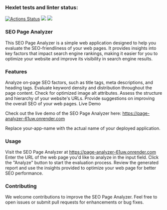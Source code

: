 ### Hexlet tests and linter status:
[![Actions Status](https://github.com/Kem0111/python-project-83/workflows/hexlet-check/badge.svg)](https://github.com/Kem0111/python-project-83/actions) <a href="https://codeclimate.com/github/Kem0111/python-project-83/maintainability"><img src="https://api.codeclimate.com/v1/badges/2b38da6472d08e59a8cc/maintainability" /></a> <a href="https://codeclimate.com/github/Kem0111/python-project-83/test_coverage"><img src="https://api.codeclimate.com/v1/badges/2b38da6472d08e59a8cc/test_coverage" /></a>

### SEO Page Analyzer

This SEO Page Analyzer is a simple web application designed to help you evaluate the SEO-friendliness of your web pages. It provides insights into key factors that impact search engine rankings, making it easier for you to optimize your website and improve its visibility in search engine results.

### Features

Analyze on-page SEO factors, such as title tags, meta descriptions, and heading tags.
Evaluate keyword density and distribution throughout the page content.
Check for optimized image alt attributes.
Assess the structure and hierarchy of your website's URLs.
Provide suggestions on improving the overall SEO of your web pages.
Live Demo

Check out the live demo of the SEO Page Analyzer here: https://page-analyzer-61uw.onrender.com

Replace your-app-name with the actual name of your deployed application.

### Usage

Visit the SEO Page Analyzer at https://page-analyzer-61uw.onrender.com
Enter the URL of the web page you'd like to analyze in the input field.
Click the "Analyze" button to start the evaluation process.
Review the generated report and use the insights provided to optimize your web page for better SEO performance.  

### Contributing

We welcome contributions to improve the SEO Page Analyzer. Feel free to open issues or submit pull requests for enhancements or bug fixes.
